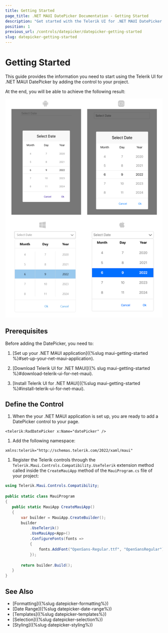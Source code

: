 ```yaml
---
title: Getting Started
page_title: .NET MAUI DatePicker Documentation - Getting Started
description: "Get started with the Telerik UI for .NET MAUI DatePicker and add the control to your .NET MAUI project."
position: 1
previous_url: /controls/datepicker/datepicker-getting-started
slug: datepicker-getting-started
---
```


# Getting Started

This guide provides the information you need to start using the Telerik UI for .NET MAUI DatePicker by adding the control to your project.

At the end, you will be able to achieve the following result:

![DatePicker Getting Started](images/datepicker_getting_started.png)

## Prerequisites

Before adding the DatePicker, you need to:

1. [Set up your .NET MAUI application]({%slug maui-getting-started %}#set-up-your-net-maui-application).

1. [Download Telerik UI for .NET MAUI]({% slug maui-getting-started %}#download-telerik-ui-for-net-maui).

1. [Install Telerik UI for .NET MAUI]({%slug maui-getting-started %}#install-telerik-ui-for-net-maui).

## Define the Control

1. When the your .NET MAUI application is set up, you are ready to add a DatePicker control to your page.

 ```XAML
<telerik:RadDatePicker x:Name="datePicker" />
 ```

1. Add the following namespace:

 ```XAML
xmlns:telerik="http://schemas.telerik.com/2022/xaml/maui"
 ```

1. Register the Telerik controls through the `Telerik.Maui.Controls.Compatibility.UseTelerik` extension method called inside the `CreateMauiApp` method of the `MauiProgram.cs` file of your project:

 ```C#
 using Telerik.Maui.Controls.Compatibility;

 public static class MauiProgram
 {
	public static MauiApp CreateMauiApp()
	{
		var builder = MauiApp.CreateBuilder();
		builder
			.UseTelerik()
			.UseMauiApp<App>()
			.ConfigureFonts(fonts =>
			{
				fonts.AddFont("OpenSans-Regular.ttf", "OpenSansRegular");
			});

		return builder.Build();
	}
 }           
 ```


## See Also

- [Formatting]({%slug datepicker-formatting%})
- [Date Range]({%slug datepicker-date-range%})
- [Templates]({%slug datepicker-templates%})
- [Selection]({%slug datepicker-selection%})
- [Styling]({%slug datepicker-styling%})
